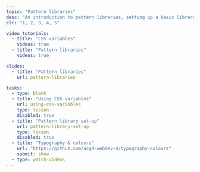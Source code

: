 ```yaml
---
topic: "Pattern libraries"
desc: "An introduction to pattern libraries, setting up a basic library, and populating it with typography-related styles."
clr: "1, 2, 3, 4, 5"

video_tutorials:
  - title: "CSS variables"
    videos: true
  - title: "Pattern libraries"
    videos: true

slides:
  - title: "Pattern libraries"
    url: pattern-libraries

tasks:
  - type: blank
  - title: "Using CSS variables"
    url: using-css-variables
    type: lesson
    disabled: true
  - title: "Pattern library set-up"
    url: pattern-library-set-up
    type: lesson
    disabled: true
  - title: "Typography & colours"
    url: "https://github.com/acgd-webdev-4/typography-colours"
    submit: show
  - type: watch-videos
---
```


